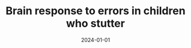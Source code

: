 ---
title: "Brain response to errors in children who stutter"
collection: publications
category: manuscripts
permalink: /publication/2024-brain-response-errors-stutter/
date: 2024-01-01
venue: "Journal of Fluency Disorders"
excerpt: "Brain responses to errors in children who stutter."
paperurl: "https://pubmed.ncbi.nlm.nih.gov/38160505/"
citation: 'Liu Y, Hampton Wray A, Hall M, Lescht ER, Gehring WJ, Fitzgerald KD, Chang SE. Brain response to errors in children who stutter. J Fluency Disord. 2024 Mar;79:106035. doi: 10.1016/j.jfludis.2023.106035. Epub 2023 Dec 27. PMID: 38160505; PMCID: PMC10939925.'
---